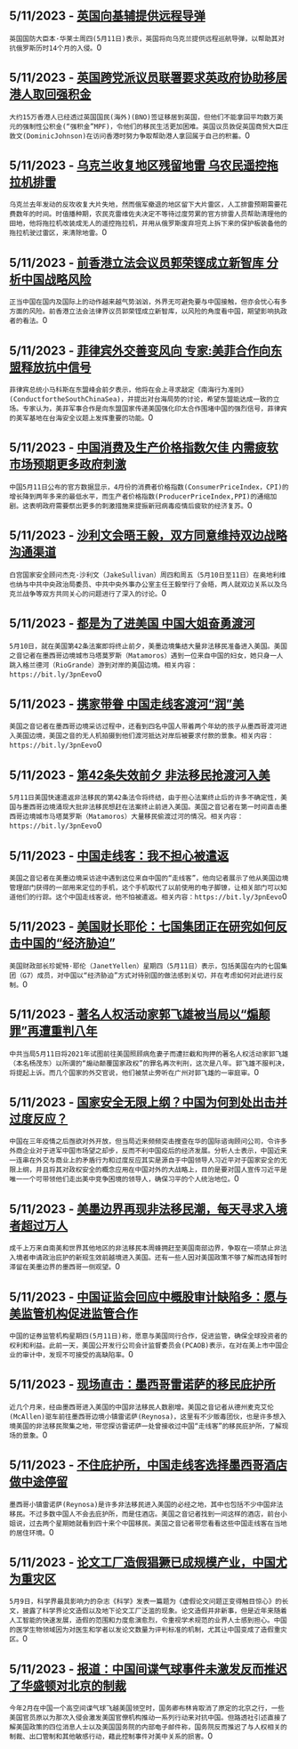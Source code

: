 
  ## 5/11/2023 - [英国向基辅提供远程导弹](https://www.voachinese.com/a/latest-in-ukraine-britain-shipping-long-range-missiles-to-kyiv-20230511/7089509.html)
 ```英国国防大臣本·华莱士周四(5月11日)表示，英国将向乌克兰提供远程巡航导弹，以帮助其对抗俄罗斯历时14个月的入侵。```0
  ## 5/11/2023 - [英国跨党派议员联署要求英政府协助移居港人取回强积金](https://www.voachinese.com/a/uk-lawmakers-pressure-minister-to-help-moving-hongkongers-take-back-pensions-20230511/7089266.html)
 ```大约15万香港人已经透过英国国民(海外)(BNO)签证移居到英国，但他们不能拿回平均数万美元的强制性公积金(“强积金”MPF)，令他们的移民生活更加困难。英国议员敦促英国商贸大臣庄敦文(DominicJohnson)在访问香港时努力争取帮助港人拿回属于自己的积蓄。```0
  ## 5/11/2023 - [乌克兰收复地区残留地雷  乌农民遥控拖拉机排雷](https://www.voachinese.com/a/teams-clear-explosives-from-ukraine-s-mykolaiv-after-russian-retreat-20230512/7089489.html)
 ```乌克兰去年发动的反攻收复大片失地，然而俄军撤退的地区留下大片雷区，人工排雷预期需要花费数年的时间。时值播种期，农民克雷维佐夫决定不等待过度劳累的官方排雷人员帮助清理他的田地，他将拖拉机改装成无人的遥控拖拉机，并用从俄罗斯废弃坦克上拆下来的保护板装备他的拖拉机驶过雷区，来清除地雷。```0
  ## 5/11/2023 - [前香港立法会议员郭荣铿成立新智库 分析中国战略风险](https://www.voachinese.com/a/former-pro-democracy-hong-kong-lawmaker-dennis-kwok-sets-up-new-china-strategic-risks-think-tank-20230511/7089278.html)
 ```正当中国在国内及国际上的动作越来越气势汹汹，外界无可避免要与中国接触，但亦会忧心有多方面的风险。前香港立法会法律界议员郭荣铿成立新智库，以风险的角度看中国，期望影响执政者的看法。```0
  ## 5/11/2023 - [菲律宾外交善变风向 专家:美菲合作向东盟释放抗中信号](https://www.voachinese.com/a/security-issues-in-the-south-china-sea-and-taiwan-strait-us-and-the-philippines-restart-joint-defense-20230511/7089267.html)
 ```菲律宾总统小马科斯在东盟峰会前夕表示，他将在会上寻求敲定《南海行为准则》(ConductfortheSouthChinaSea)，并提出对台海局势的讨论，希望东盟能达成一致的立场。专家认为，美菲军事合作是向东盟国家传递美国强化印太合作围堵中国的强烈信号，菲律宾的美军基地在台海安全议题上发挥重要的功能。```0
  ## 5/11/2023 - [中国消费及生产价格指数欠佳 内需疲软市场预期更多政府刺激](https://www.voachinese.com/a/china-s-consumer-inflation-slows-to-over-2-year-low-factory-gate-deflation-deepens-20230511/7088538.html)
 ```中国5月11日公布的官方数据显示，4月份的消费者价格指数(ConsumerPriceIndex，CPI)的增长降到两年多来的最低水平，而生产者价格指数(ProducerPriceIndex,PPI)的通缩加剧。这表明政府需要祭出更多的刺激措施来提振新冠病毒疫情后疲软的经济复苏。```0
  ## 5/11/2023 - [沙利文会晤王毅，双方同意维持双边战略沟通渠道](https://www.voachinese.com/a/us-china-pledge-to-maintain-communications-as-two-top-officials-meet-051123/7089159.html)
 ```白宫国家安全顾问杰克·沙利文（JakeSullivan）周四和周五（5月10日至11日）在奥地利维也纳与中共中央政治局委员、中共中央外事办公室主任王毅举行了会晤，两人就双边关系以及乌克兰战争等双方共同关心的问题进行了深入的讨论。```0
  ## 5/11/2023 - [都是为了进美国 中国大姐奋勇渡河  ](https://www.voachinese.com/a/7088695.html)
 ```5月10日，就在美国第42条法案即将终止前夕，美墨边境集结大量非法移民准备进入美国。美国之音记者在墨西哥边境城市马塔莫罗斯（Matamoros）遇到一位来自中国的妇女，她只身一人跳入格兰德河（RioGrande）游到对岸的美国边境。相关内容：https://bit.ly/3pnEevo```0
  ## 5/11/2023 - [携家带眷 中国走线客渡河“润”美](https://www.voachinese.com/a/7088694.html)
 ```美国之音记者在墨西哥边境采访过程中，还看到四名中国人带着两个年幼的孩子从墨西哥渡河进入美国边境，美国之音的无人机拍摄到他们渡河抵达对岸后被要求付款的景象。相关内容：https://bit.ly/3pnEevo```0
  ## 5/11/2023 - [第42条失效前夕 非法移民抢渡河入美](https://www.voachinese.com/a/7088693.html)
 ```5月11日美国快速遣返非法移民的第42条法令将终结，由于担心法案终止后的许多不确定性，美国与墨西哥边境涌现大批非法移民想赶在法案终止前进入美国。美国之音记者在第一时间直击墨西哥边境城市马塔莫罗斯（Matamoros）大量移民偷渡过河的情况。相关内容：https://bit.ly/3pnEevo```0
  ## 5/11/2023 - [中国走线客：我不担心被遣返](https://www.voachinese.com/a/7088692.html)
 ```美国之音记者在美墨边境采访途中遇到这位来自中国的“走线客”，他向记者展示了他从美国边境管理部门获得的一部用来定位的手机，这个手机取代了以前使用的电子脚镣，让相关部门可以知道他们的行踪。这个中国走线客说，他不怕被遣返。相关内容：https://bit.ly/3pnEevo```0
  ## 5/11/2023 - [美国财长耶伦：七国集团正在研究如何反击中国的“经济胁迫”](https://www.voachinese.com/a/yellen-says-g7-members-looking-at-how-to-counter-china-051123/7089103.html)
 ```美国财政部长珍妮特·耶伦（JanetYellen）星期四（5月11日）表示，包括美国在内的七国集团（G7）成员，对中国以“经济胁迫”方式对待别国的做法感到关切，并在考虑如何对此进行反制。```0
  ## 5/11/2023 - [著名人权活动家郭飞雄被当局以“煽颠罪”再遭重判八年](https://www.voachinese.com/a/china-hands-eight-year-jail-term-to-activist-20230511/7088707.html)
 ```中共当局5月11日将2021年试图前往美国照顾病危妻子而遭拦截和拘押的著名人权活动家郭飞雄（本名杨茂东）以所谓的“煽动颠覆国家政权”的罪名再次判刑，这次是八年。郭飞雄不服判决，将提起上诉。而几个国家的外交官说，他们被禁止旁听在广州对郭飞雄的一审庭审。```0
  ## 5/11/2023 - [国家安全无限上纲？中国为何到处出击并过度反应？ ](https://www.voachinese.com/a/why-is-china-attacking-and-overreacting-diplomatically-and-commercially-20230511/7088630.html)
 ```中国在三年疫情之后亟欲对外开放，但当局近来频频突击搜查在华的国际谘询顾问公司，令许多外商企业对于进军中国市场望之却步，反而不利中国疫后的经济发展。分析人士表示，中国近来一连串在外交与商业上的矛盾行为和过度反应其实是源自于中国领导人习近平对于国家安全的无限上纲，并且将其对政权安全的概念应用在中国对外的大战略上，目的是要对国人宣传习近平是唯一一个可带领他们走出美中竞争困境的领导人，确保习平的个人统治地位。```0
  ## 5/11/2023 - [美墨边界再现非法移民潮，每天寻求入境者超过万人](https://www.voachinese.com/a/border-crossings-top-10-000-daily-as-migrants-seek-us-entry-before-title-42-ends-051123/7088573.html)
 ```成千上万来自南美和世界其他地区的非法移民本周蜂拥赶至美国南部边界，争取在一项禁止非法入境者申请政治庇护的新规生效前越境进入美国。还有一些人因对美国政策不够了解而选择暂时滞留在美墨边界的墨西哥一侧观望。```0
  ## 5/11/2023 - [中国证监会回应中概股审计缺陷多：愿与美监管机构促进监管合作](https://www.voachinese.com/a/china-says-willing-to-work-with-us-on-audit-deal-20230511/7088426.html)
 ```中国的证券监管机构星期四(5月11日)称，愿意与美国同行合作，促进监管，确保全球投资者的权利和利益。此前一天，美国公开发行公司会计监督委员会(PCAOB)表示，在对在美上市中国企业的审计中，发现不可接受的高缺陷率。```0
  ## 5/11/2023 - [现场直击：墨西哥雷诺萨的移民庇护所](https://www.voachinese.com/a/7088349.html)
 ```近几个月来，经由墨西哥进入美国的中国非法移民人数剧增。美国之音记者从德州麦克艾伦(McAllen)驱车前往墨西哥边境小镇雷诺萨(Reynosa)，这里有不少贩毒团伙，也是许多想入境美国的非法移民聚集之地，带您探访雷诺萨一处曾接收过中国“走线客”的移民庇护所，了解现场的景象。```0
  ## 5/11/2023 - [不住庇护所，中国走线客选择墨西哥酒店做中途停留](https://www.voachinese.com/a/7088348.html)
 ```墨西哥小镇雷诺萨(Reynosa)是许多非法移民进入美国的必经之地，其中也包括不少中国非法移民。不过多数中国人不会去庇护所，而是住酒店。美国之音记者找到一间这样的酒店，前台小姐说，过去两个星期她就看到四十来个中国移民。美国之音记者带您看看这些中国走线客在当地的居住环境。```0
  ## 5/11/2023 - [论文工厂造假猖獗已成规模产业，中国尤为重灾区](https://www.voachinese.com/a/academics-worry-paper-mill-production-becomes-alarmingly-common-20230511/7088300.html)
 ```5月9日，科学界最具影响力的杂志《科学》发表一篇题为《虚假论文问题正变得触目惊心》的长文，披露了科学界论文造假以及地下论文工厂泛滥的现象。论文造假并非新事，但是近年来随着人工智能的快速发展，造假的范围和力度愈演愈烈，令重视学术规范的业界人士感到担心。中国的医学生物领域因为对医生和学者以发论文数量为评判标准的机制，尤其让中国变成了造假重灾区。```0
  ## 5/11/2023 - [报道：中国间谍气球事件未激发反而推迟了华盛顿对北京的制裁](https://www.voachinese.com/a/report-us-dalayed-china-sanctions-after-spy-ballon-incident-20230511/7088307.html)
 ```今年2月在中国一个高空间谍气球飞越美国领空时，国务卿布林肯取消了原定的北京之行，一些美国官员原以为那次入侵会激发美国官僚机构推动一系列行动来对抗中国。但路透社引述直接了解美国政策的四位消息人士以及美国国务院的内部电子邮件称，国务院反而推迟了与人权相关的制裁、出口管制和其他敏感行动，藉此控制事件对美中关系的损害。```0